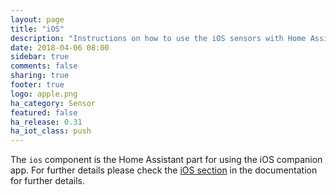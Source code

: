 ```yaml
---
layout: page
title: "iOS"
description: "Instructions on how to use the iOS sensors with Home Assistant."
date: 2018-04-06 08:00
sidebar: true
comments: false
sharing: true
footer: true
logo: apple.png
ha_category: Sensor
featured: false
ha_release: 0.31
ha_iot_class: push
---
```


The `ios` component is the Home Assistant part for using the iOS companion app. For further details please check the [iOS section](/docs/ecosystem/ios/) in the documentation for further details.
